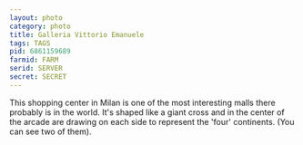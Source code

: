 ```yaml
---
layout: photo
category: photo
title: Galleria Vittorio Emanuele
tags: TAGS
pid: 6861159689
farmid: FARM
serid: SERVER
secret: SECRET
---
```


This shopping center in Milan is one of the most interesting malls there probably is in the world. It's shaped like a giant cross and in the center of the arcade are drawing on each side to represent the 'four' continents. (You can see two of them).
